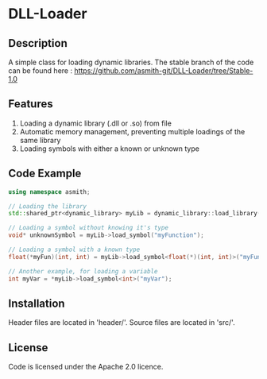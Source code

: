 # DLL-Loader
## Description
A simple class for loading dynamic libraries.
The stable branch of the code can be found here : https://github.com/asmith-git/DLL-Loader/tree/Stable-1.0

## Features
1. Loading a dynamic library (.dll or .so) from file
2. Automatic memory management, preventing multiple loadings of the same library
3. Loading symbols with either a known or unknown type


## Code Example
```C++
using namespace asmith;

// Loading the library
std::shared_ptr<dynamic_library> myLib = dynamic_library::load_library("example.dll");

// Loading a symbol without knowing it's type
void* unknownSymbol = myLib->load_symbol("myFunction");

// Loading a symbol with a known type
float(*myFun)(int, int) = myLib->load_symbol<float(*)(int, int)>("myFun");

// Another example, for loading a variable
int myVar = *myLib->load_symbol<int>("myVar");
```

## Installation
Header files are located in 'header/'.
Source files are located in 'src/'.

## License
Code is licensed under the Apache 2.0 licence.

